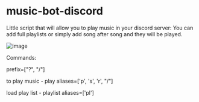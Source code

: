# music-bot-discord

Little script that will allow you to play music in your discord server:
You can add full playlists or simply add song after song and they will be played.

![image](https://user-images.githubusercontent.com/87097003/161428698-d034b1f4-3cef-4252-a983-bf7fa7ee8bc5.png)


Commands:


prefix=["?", "/"] 

to play music - play aliases=['p', 's', 'r', "/"]

load play list - playlist aliases=['pl']

 
